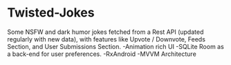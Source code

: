 # Twisted-Jokes
Some NSFW and dark humor jokes fetched from a Rest API (updated regularly with new data), with features like Upvote / Downvote, Feeds Section, and User Submissions Section. 
-Animation rich UI
-SQLite Room as a back-end for user preferences.
-RxAndroid
-MVVM Architecture

